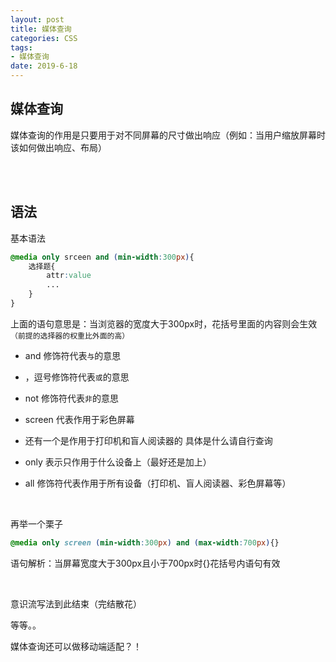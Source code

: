 ```yaml
---
layout: post
title: 媒体查询
categories: CSS
tags: 
- 媒体查询
date: 2019-6-18
---
```


## 媒体查询

媒体查询的作用是只要用于对不同屏幕的尺寸做出响应（例如：当用户缩放屏幕时该如何做出响应、布局）

<br><br>

## 语法

基本语法

```css
@media only srceen and (min-width:300px){
	选择题{
		attr:value
		...
	}
}
```

上面的语句意思是：当浏览器的宽度大于300px时，花括号里面的内容则会生效`（前提的选择器的权重比外面的高）`

-  and 修饰符代表`与`的意思
- ，逗号修饰符代表`或`的意思
- not 修饰符代表`非`的意思



- screen 代表作用于彩色屏幕
- 还有一个是作用于打印机和盲人阅读器的 具体是什么请自行查询



- only 表示只作用于什么设备上（最好还是加上）
- all 修饰符代表作用于所有设备（打印机、盲人阅读器、彩色屏幕等）

<br>

再举一个栗子

```css
@media only screen (min-width:300px) and (max-width:700px){}
```

语句解析：当屏幕宽度大于300px且小于700px时{}花括号内语句有效

<br>

意识流写法到此结束（完结散花）

等等。。

媒体查询还可以做移动端适配？！